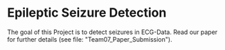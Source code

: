 # Epileptic Seizure Detection

The goal of this Project is to detect seizures in ECG-Data. 
Read our paper for further details (see file: "Team07_Paper_Submission").
